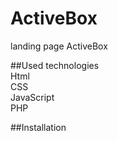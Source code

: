# ActiveBox
landing page ActiveBox 

##Used technologies  
Html  
CSS  
JavaScript  
PHP

##Installation
